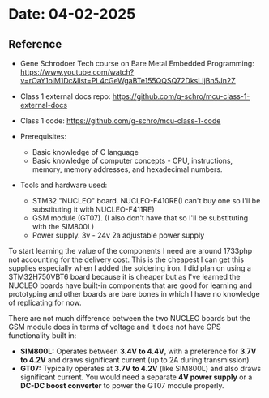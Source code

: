 # Date: 04-02-2025
## Reference
- Gene Schrodoer Tech course on Bare Metal Embedded Programming: https://www.youtube.com/watch?v=rOaY1oiM1Dc&list=PL4cGeWgaBTe155QQSQ72DksLIjBn5Jn2Z
- Class 1 external docs repo: https://github.com/g-schro/mcu-class-1-external-docs
- Class 1 code: https://github.com/g-schro/mcu-class-1-code

- Prerequisites:
    - Basic knowledge of C language
    - Basic knowledge of computer concepts - CPU, instructions, memory, memory addresses, and hexadecimal numbers.
- Tools and hardware used:
    - STM32 "NUCLEO" board. NUCLEO-F410RE(I can't buy one so I'll be substituting it with NUCLEO-F411RE)
    - GSM module (GT07). (I also don't have that so I'll be substituting with the SIM800L)
    - Power supply. 3v - 24v 2a adjustable power supply

To start learning the value of the components I need are around 1733php not accounting for the delivery cost. This is the cheapest I can get this supplies especially when I added the soldering iron. I did plan on using a STM32H750VBT6 board because it is cheaper but as I've learned the NUCLEO boards have built-in components that are good for learning and prototyping and other boards are bare bones in which I have no knowledge of replicating for now. 

There are not much difference between the two NUCLEO boards but the GSM module does in terms of voltage and it does not have GPS functionality built in:
- **SIM800L:** Operates between **3.4V to 4.4V**, with a preference for **3.7V to 4.2V** and draws significant current (up to 2A during transmission).
- **GT07:** Typically operates at **3.7V to 4.2V** (like SIM800L) and also draws significant current. You would need a separate **4V power supply** or a **DC-DC boost converter** to power the GT07 module properly.



